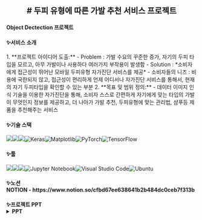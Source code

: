 <h2>
<div align="center"># 두피 유형에 따른 가발 추천 서비스 프로젝트
</div>
<h4> Object Dectection 프로젝트 </h4>
</h2>

<h4>✨서비스 소개</h4>
  1. **프로젝트 아이디어 도출:**
    - Problem : 가발 수요의 꾸준한 증가, 자기의 두피 타입을 모르고, 아무 가발이나 사용하다 여러가지 부작용이 발생함
    - Solution : *소비자에게 접근성이 뛰어난 모바일 두피유형 자가진단 서비스를 제공*
    - 소비자들의 니즈 : 비용에 국한되지 않고, 접근성이 편리하게 언제 어디서나 자가진단 서비스를 통해서, 현재의 자기 두피타입을 확인할 수 있는 부분
2. **목표 및 범위 정의:** 
    - 데이터 이미지 인식 기술을 이용한 자가진단을 통해, 소비자 스스로 간편하게 자기에게 맞는 타입의 가발이 무엇인지 정보를 제공하고, 더 나아가 가발 추천, 두피유형에 맞는 관리법, 샴푸등 제품을 추천해주는 서비스
<h4>✨기술 스택</h4>

<img src="https://img.shields.io/badge/python-3776AB?style=for-the-badge&logo=python&logoColor=white"><img src="https://img.shields.io/badge/mysql-4479A1?style=for-the-badge&logo=mysql&logoColor=white"><img src="https://img.shields.io/badge/linux-FCC624?style=for-the-badge&logo=linux&logoColor=black">![Keras](https://img.shields.io/badge/Keras-%23D00000.svg?style=for-the-badge&logo=Keras&logoColor=white)![Matplotlib](https://img.shields.io/badge/Matplotlib-%23ffffff.svg?style=for-the-badge&logo=Matplotlib&logoColor=black)![PyTorch](https://img.shields.io/badge/PyTorch-%23EE4C2C.svg?style=for-the-badge&logo=PyTorch&logoColor=white)![TensorFlow](https://img.shields.io/badge/TensorFlow-%23FF6F00.svg?style=for-the-badge&logo=TensorFlow&logoColor=white)

<h4>✨툴</h4>

<img src="https://img.shields.io/badge/GitHub-181717?style=for-the-badge&logo=GitHub&logoColor=white"><img src="https://img.shields.io/badge/Notion-000000?style=for-the-badge&logo=Notion&logoColor=white"><img src="https://img.shields.io/badge/Slack-4A154B?style=for-the-badge&logo=Slack&logoColor=white">![Jupyter Notebook](https://img.shields.io/badge/jupyter-%23FA0F00.svg?style=for-the-badge&logo=jupyter&logoColor=white)![Visual Studio Code](https://img.shields.io/badge/Visual%20Studio%20Code-0078d7.svg?style=for-the-badge&logo=visual-studio-code&logoColor=white)![Ubuntu](https://img.shields.io/badge/Ubuntu-E95420?style=for-the-badge&logo=ubuntu&logoColor=white)


<h4>✨노션</<h4>
<div></div>
NOTION - https://www.notion.so/cfbd67ee638641b2b484dc0ceb7f313b

<h4>✨프로젝트 PPT</<h4>
  <details>
  <summary>PPT</summary>
    <img width="1489" alt="image" src="https://github.com/hdonghun/object-detection/assets/67058000/21bb0eb7-b293-4044-9ffe-af50596c144f">
<img width="1492" alt="image" src="https://github.com/hdonghun/object-detection/assets/67058000/0bde764c-6cda-4031-b6e0-9fd59b7a7a7d">
<img width="1490" alt="image" src="https://github.com/hdonghun/object-detection/assets/67058000/6bc6cfb5-28d5-40e9-9440-1d49666d49cf">
<img width="1489" alt="image" src="https://github.com/hdonghun/object-detection/assets/67058000/96bd8c96-52e5-490b-af96-09605a4e1be2">
<img width="1492" alt="image" src="https://github.com/hdonghun/object-detection/assets/67058000/3c9a3aa3-c4b2-4f86-91ab-8cdc79f05a29">
<img width="1490" alt="image" src="https://github.com/hdonghun/object-detection/assets/67058000/a54fa3d9-7d65-4577-88d0-f4b553a50bc9">
<img width="1489" alt="image" src="https://github.com/hdonghun/object-detection/assets/67058000/4dc8897c-051a-433d-9f3f-1faa0d0562ec">
<img width="1486" alt="image" src="https://github.com/hdonghun/object-detection/assets/67058000/0913faac-4b1a-4793-81c8-f89632d2449d">
<img width="1486" alt="image" src="https://github.com/hdonghun/object-detection/assets/67058000/65b5f37d-0d45-403f-b668-0e9de0e91a82">
<img width="1486" alt="image" src="https://github.com/hdonghun/object-detection/assets/67058000/2fc73aed-800e-4971-8d30-b2c0176287f7">
<img width="1489" alt="image" src="https://github.com/hdonghun/object-detection/assets/67058000/11785fbe-a441-467a-8558-9660f575139d">
<img width="1487" alt="image" src="https://github.com/hdonghun/object-detection/assets/67058000/0bd943df-75aa-4c11-9504-3acbbc13cb41">
<img width="1488" alt="image" src="https://github.com/hdonghun/object-detection/assets/67058000/3ccafbaa-00ec-40f2-a505-a99d9248ac1d">
<img width="1487" alt="image" src="https://github.com/hdonghun/object-detection/assets/67058000/3bae3cef-4c82-4e16-9d84-1ad5eb48f9d8">
<img width="1490" alt="image" src="https://github.com/hdonghun/object-detection/assets/67058000/01f6d54c-e68c-419a-99a8-a617a13b4c42">
<img width="1487" alt="image" src="https://github.com/hdonghun/object-detection/assets/67058000/5c3c2d16-69c1-474a-9ac5-09926e9537af">
<img width="1486" alt="image" src="https://github.com/hdonghun/object-detection/assets/67058000/6cc6ae3a-1012-4602-ae73-9430239727e1">
<img width="1487" alt="image" src="https://github.com/hdonghun/object-detection/assets/67058000/f6512c35-9a06-4773-8e8b-3bd8f41d0974">
<img width="1486" alt="image" src="https://github.com/hdonghun/object-detection/assets/67058000/b39f1ff7-600e-43ad-8a4a-040f2f0d1649">
<img width="1486" alt="image" src="https://github.com/hdonghun/object-detection/assets/67058000/b772d436-eb23-4b4d-b9aa-a491034fd267">
<img width="1487" alt="image" src="https://github.com/hdonghun/object-detection/assets/67058000/fb0d4bf1-a128-4093-82d4-d6886f5e1ed3">
<img width="1486" alt="image" src="https://github.com/hdonghun/object-detection/assets/67058000/2a4181da-bbeb-4085-8f5f-df865bee5edb">
<img width="1487" alt="image" src="https://github.com/hdonghun/object-detection/assets/67058000/77982af6-05d6-48d8-8113-841c78158ffe">
<img width="1492" alt="image" src="https://github.com/hdonghun/object-detection/assets/67058000/43f91cd5-3e69-4683-b268-abb6ddbdb2dd">
<img width="1487" alt="image" src="https://github.com/hdonghun/object-detection/assets/67058000/9b3c843c-1ccf-46c6-82b8-474a357e956c">
<img width="1488" alt="image" src="https://github.com/hdonghun/object-detection/assets/67058000/47f6a8e0-b831-41da-83fa-eaf67c9a621a">
<img width="1487" alt="image" src="https://github.com/hdonghun/object-detection/assets/67058000/a23702fd-3b89-4c59-90bc-cd87100c370f">









